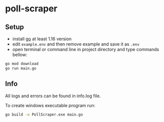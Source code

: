 # poll-scraper

## Setup

- install [go](https://golang.org/dl/) at least 1.16 version
- edit `example.env` and then remove example and save it as `.env`
- open terminal or command line in project directory and type commands bellow:

```sh
go mod download
go run main.go
```

## Info

All logs and errors can be found in info.log file.

To create windows executable program run:

```sh
go build -o PollScraper.exe main.go
```
